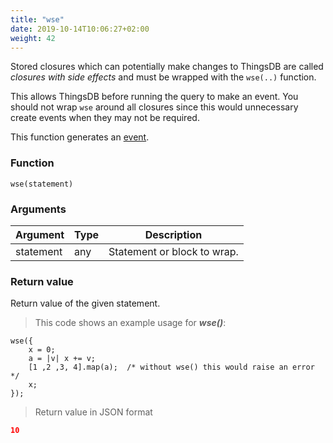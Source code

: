 ```yaml
---
title: "wse"
date: 2019-10-14T10:06:27+02:00
weight: 42
---
```


Stored closures which can potentially make changes to ThingsDB are called
*closures with side effects* and must be wrapped with the `wse(..)` function.

This allows ThingsDB before running the query to make an event.
You should not wrap `wse` around all closures since this would unnecessary
create events when they may not be required.

This function generates an [event](../../events).

### Function
`wse(statement)`

### Arguments
Argument | Type | Description
-------- | ---- | -----------
statement | any | Statement or block to wrap.

### Return value
Return value of the given statement.

> This code shows an example usage for ***wse()***:

```thingsdb,json_response
wse({
    x = 0;
    a = |v| x += v;
    [1 ,2 ,3, 4].map(a);  /* without wse() this would raise an error */
    x;
});
```

> Return value in JSON format

```json
10
```
